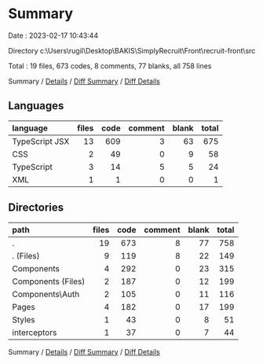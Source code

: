 # Summary

Date : 2023-02-17 10:43:44

Directory c:\\Users\\rugil\\Desktop\\BAKIS\\SimplyRecruit\\Front\\recruit-front\\src

Total : 19 files,  673 codes, 8 comments, 77 blanks, all 758 lines

Summary / [Details](details.md) / [Diff Summary](diff.md) / [Diff Details](diff-details.md)

## Languages
| language | files | code | comment | blank | total |
| :--- | ---: | ---: | ---: | ---: | ---: |
| TypeScript JSX | 13 | 609 | 3 | 63 | 675 |
| CSS | 2 | 49 | 0 | 9 | 58 |
| TypeScript | 3 | 14 | 5 | 5 | 24 |
| XML | 1 | 1 | 0 | 0 | 1 |

## Directories
| path | files | code | comment | blank | total |
| :--- | ---: | ---: | ---: | ---: | ---: |
| . | 19 | 673 | 8 | 77 | 758 |
| . (Files) | 9 | 119 | 8 | 22 | 149 |
| Components | 4 | 292 | 0 | 23 | 315 |
| Components (Files) | 2 | 187 | 0 | 12 | 199 |
| Components\\Auth | 2 | 105 | 0 | 11 | 116 |
| Pages | 4 | 182 | 0 | 17 | 199 |
| Styles | 1 | 43 | 0 | 8 | 51 |
| interceptors | 1 | 37 | 0 | 7 | 44 |

Summary / [Details](details.md) / [Diff Summary](diff.md) / [Diff Details](diff-details.md)